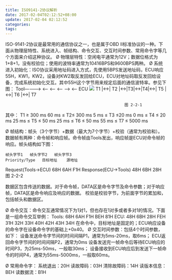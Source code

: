 ```yaml
---
title: ISO9141-2协议解析
date: 2017-02-04T02:12:52+08:00
update: 2017-02-04 02:12:52
categories:
tags:
---
```

ISO-9141-2协议是最常用的通信协议之一，也是属于OBD II标准协议的一种。下面从物理层特性、系统进入、帧结构、命令交互、交互时间参数、常用命令字等几个方面来介绍这种协议。
Ø  物理层特性：空闲电平通常为12V；数据位格式为1+8+1，没有校验位；使用的波特率通常为10416BPS和9600BPS两种。
Ø  系统进入初始化：ISO协议采用地址码进入方式，先使用5BPS发送地址码，ECU响应55H，KW1，KW2，设备对KW2取反发回给ECU，ECU对地址码取反发回给设备，完成系统初始化交互。其中55H这个字节用来规定后面的通信波特率。参见下图：
       Tool————>    <—   <—   <—      —>     <—   ECU
![](http://www.dpfdoctor.net/upLoad/news/month_1401/201401031028319025.png)
                 T1 |<->|  T2 |<->|T3|<->|T4|<->| T5  |<->|  T6 |<->|  T7

                                                        图 2-2-1
其中：           T1 ≥ 300  ms
               60 ms ≤ T2≤ 300 ms
5  ms ≤ T3 ≤20 ms
0  ms ≤ T4 ≤ 20 ms
25 ms ≤ T5 ≤ 50 ms
25 ms ≤ T6 ≤ 50 ms
55 ms ≤ T7 ≤ 5000 ms

Ø  帧结构：帧头（3个字节）+数据（最大为7个字节）+校验（通常为校验和）。数据帧有两种：命令帧和响应帧。命令帧由Tools发出，响应帧是ECU对命令帧的响应。帧头结构如下图：


  	帧头字节1 	帧头字节2 	帧头字节3
  	Priority/Type 	目标地址 	源地址
Request(Tools->ECU) 	68H 	6AH 	F1H
Response(ECU->Tools) 	48H 	6BH 	28H
                     图 2-2-2

数据区包含传送的数据。对于命令帧，DATA区是命令字节及命令参数；对于响应帧，DATA区是命令响应及响应的数据。
校验是校验字节，为前面字节的累加和，包括帧头和数据区。

Ø  命令交互：命令交互通常情况下为1对1，但也存在1对多或者多对1的情况。下面是一组命令交互举例：
Tools: 68H  6AH  F1H  BEH  81H
ECU:   48H  6BH  28H  FEH  31H  32H  33H  40H  42H  43H  34H
在命令中，目标地址是固定的；ECU响应设备的命令字在设备命令字的基础上+0x40。
Ø  交互时间参数：包括4个时间参数，如下：
设备发送命令字节间的时间间隔P1，通常为5ms-20ms，取6ms；
ECU返回命令字节间的时间间隔P2，通常为0ms
设备发送完一帧命令后等待ECU响应的时间P3，为25ms-50ms，一般取30ms；
设备接收到ECU响应后到发送下一帧命令的时间P4，通常为55ms-5000ms，一般取60ms。

Ø  常用命令字：
系统退出：20H
读故障码：03H
清除故障码：14H
读版本信息：BEH
读数据流：B1H
